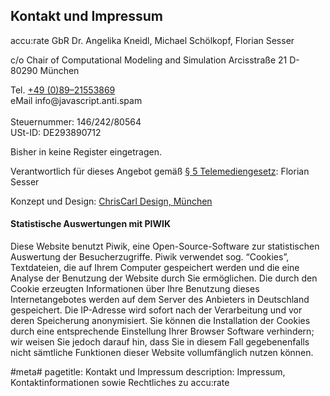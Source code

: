 ## Kontakt und Impressum

<div class="vcard">
<span class="org">accu:rate GbR</span>
<span class="fn">Dr. Angelika Kneidl, Michael Schölkopf, Florian Sesser</span>
<p class="adr">
<span class="extended-address">c/o Chair of Computational Modeling and Simulation</span>
<span class="street-address">Arcisstra&szlig;e 21</span>
<span class="postal-code">D-80290</span> <span class="locality">M&uuml;nchen</span>
</p>
Tel. <a class="tel" href="tel:+498921553869">+49 (0)89&ndash;21553869</a><br />
eMail <span class="email mailadresse" data-to="info">info@javascript.anti.spam</span>
</div>

<br />
Steuernummer: 146/242/80564<br />
USt-ID: DE293890712

Bisher in keine Register eingetragen.

Verantwortlich für dieses Angebot gemäß [§ 5 Telemediengesetz](http://www.gesetze-im-internet.de/tmg/__5.html): Florian Sesser

Konzept und Design: <a href="http://www.chriscarl.de/" target="_blank" title="ChrisCarl Design, München. Informieren, begeistern, prägen.">ChrisCarl Design, München</a>

#### Statistische Auswertungen mit PIWIK
Diese Website benutzt Piwik, eine Open-Source-Software zur statistischen Auswertung der Besucherzugriffe. Piwik verwendet sog. “Cookies”, Textdateien, die auf Ihrem Computer gespeichert werden und die eine Analyse der Benutzung der Website durch Sie ermöglichen. Die durch den Cookie erzeugten Informationen über Ihre Benutzung dieses Internetangebotes werden auf dem Server des Anbieters in Deutschland gespeichert. Die IP-Adresse wird sofort nach der Verarbeitung und vor deren Speicherung anonymisiert. Sie können die Installation der Cookies durch eine entsprechende Einstellung Ihrer Browser Software verhindern; wir weisen Sie jedoch darauf hin, dass Sie in diesem Fall gegebenenfalls nicht sämtliche Funktionen dieser Website vollumfänglich nutzen können.


#meta#
pagetitle: Kontakt und Impressum
description: Impressum, Kontaktinformationen sowie Rechtliches zu accu:rate

